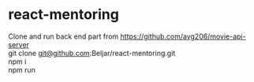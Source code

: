 # react-mentoring
Clone and run back end part from https://github.com/avg206/movie-api-server  
git clone git@github.com:Beljar/react-mentoring.git  
npm i  
npm run  
